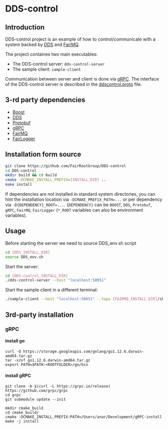 # DDS-control

## Introduction
DDS-control project is an example of how to control/communicate with a system backed by [DDS](http://dds.gsi.de) and [FairMQ](https://github.com/FairRootGroup/FairMQ).

The project containes two main executables:
  * The DDS-control server: `dds-control-server`
  * The sample client: `sample-client`

Communication between server and client is done via [gRPC](https://grpc.io/). The interface of the DDS-control server is described in the [ddscontrol.proto](proto/ddscontrol.proto) file.

## 3-rd party dependencies

  * [Boost](https://www.boost.org/)
  * [DDS](http://dds.gsi.de)
  * [Protobuf](https://developers.google.com/protocol-buffers/)
  * [gRPC](https://grpc.io/)
  * [FairMQ](https://github.com/FairRootGroup/FairMQ)
  * [FairLogger](https://github.com/FairRootGroup/FairLogger)

## Installation form source

```bash
git clone https://github.com/FairRootGroup/DDS-control
cd DDS-control
mkdir build && cd build
cmake -DCMAKE_INSTALL_PREFIX=[INSTALL_DIR] ..
make install
```

If dependencies are not installed in standard system directories, you can hint the installation location via `-DCMAKE_PREFIX_PATH=...` or per dependency via `-D{DEPENDENCY}_ROOT=...`. `{DEPENDENCY}` can be `BOOST`, `DDS`, `Protobuf`, `gRPC`, `FairMQ`, `FairLogger` (`*_ROOT` variables can also be environment variables).

## Usage
Before starting the server we need to source DDS_env.sh script
```bash
cd [DDS_INSTALL_DIR]
source DDS_env.sh
```

Start the server:
```bash
cd [DDS-control_INSTALL_DIR]
./dds-control-server --host "localhost:50051"
```

Start the sample client in a different terminal:
```bash
./sample-client --host "localhost:50051" --topo [FAIRMQ_INSTALL_DIR]/share/fairmq/ex-dds-topology.xml 
```

## 3rd-party installation

### gRPC

#### install go
~~~~~~~~~~~~~~~~~
curl -O https://storage.googleapis.com/golang/go1.12.6.darwin-amd64.tar.gz
tar -xzvf go1.12.6.darwin-amd64.tar.gz
export PATH=$PATH:<ROOTFOLDER>/go/bin
~~~~~~~~~~~~~~~~~
#### install gRPC

~~~~~~~~~~~~~~~~~
git clone -b $(curl -L https://grpc.io/release) https://github.com/grpc/grpc
cd grpc
git submodule update --init

mkdir cmake_build
cd cmake_build/
cmake -DCMAKE_INSTALL_PREFIX:PATH=/Users/anar/Development/gRPC-install
make -j install
~~~~~~~~~~~~~~~~~
